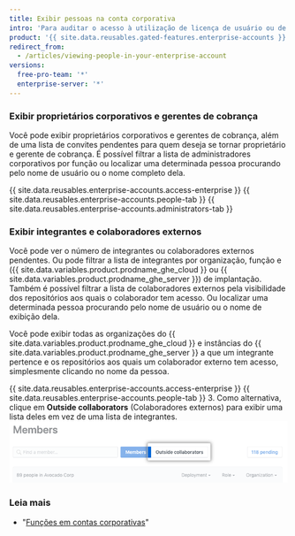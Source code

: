 ```yaml
---
title: Exibir pessoas na conta corporativa
intro: 'Para auditar o acesso à utilização de licença de usuário ou de recursos pertencentes à empresa, os proprietários corporativos podem exibir todos os administradores e integrantes da conta corporativa.'
product: '{{ site.data.reusables.gated-features.enterprise-accounts }}'
redirect_from:
  - /articles/viewing-people-in-your-enterprise-account
versions:
  free-pro-team: '*'
  enterprise-server: '*'
---
```


### Exibir proprietários corporativos e gerentes de cobrança

Você pode exibir proprietários corporativos e gerentes de cobrança, além de uma lista de convites pendentes para quem deseja se tornar proprietário e gerente de cobrança. É possível filtrar a lista de administradores corporativos por função ou localizar uma determinada pessoa procurando pelo nome de usuário ou o nome completo dela.

{{ site.data.reusables.enterprise-accounts.access-enterprise }}
{{ site.data.reusables.enterprise-accounts.people-tab }}
{{ site.data.reusables.enterprise-accounts.administrators-tab }}

### Exibir integrantes e colaboradores externos

Você pode ver o número de integrantes ou colaboradores externos pendentes. Ou pode filtrar a lista de integrantes por organização, função e ({{ site.data.variables.product.prodname_ghe_cloud }} ou {{ site.data.variables.product.prodname_ghe_server }}) de implantação. Também é possível filtrar a lista de colaboradores externos pela visibilidade dos repositórios aos quais o colaborador tem acesso. Ou localizar uma determinada pessoa procurando pelo nome de usuário ou o nome de exibição dela.

Você pode exibir todas as organizações do {{ site.data.variables.product.prodname_ghe_cloud }} e instâncias do {{ site.data.variables.product.prodname_ghe_server }} a que um integrante pertence e os repositórios aos quais um colaborador externo tem acesso, simplesmente clicando no nome da pessoa.

{{ site.data.reusables.enterprise-accounts.access-enterprise }}
{{ site.data.reusables.enterprise-accounts.people-tab }}
3. Como alternativa, clique em **Outside collaborators** (Colaboradores externos) para exibir uma lista deles em vez de uma lista de integrantes. ![Guia Outside collaborators (Colaboradores externos) na página Organization members (Integrantes da organização)](/assets/images/help/business-accounts/outside-collaborators-tab.png)

### Leia mais

- "[Funções em contas corporativas](/articles/roles-for-an-enterprise-account)"
